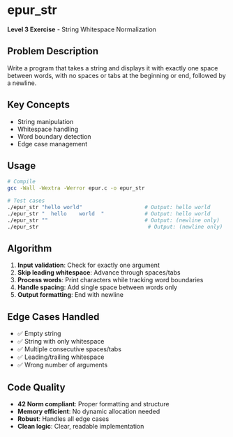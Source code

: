 # epur_str

**Level 3 Exercise** - String Whitespace Normalization

## Problem Description

Write a program that takes a string and displays it with exactly one space between words, with no spaces or tabs at the beginning or end, followed by a newline.

## Key Concepts

- String manipulation
- Whitespace handling
- Word boundary detection
- Edge case management

## Usage

```bash
# Compile
gcc -Wall -Wextra -Werror epur.c -o epur_str

# Test cases
./epur_str "hello world"                    # Output: hello world
./epur_str "  hello    world  "             # Output: hello world
./epur_str ""                               # Output: (newline only)
./epur_str                                   # Output: (newline only)
```

## Algorithm

1. **Input validation**: Check for exactly one argument
2. **Skip leading whitespace**: Advance through spaces/tabs
3. **Process words**: Print characters while tracking word boundaries
4. **Handle spacing**: Add single space between words only
5. **Output formatting**: End with newline

## Edge Cases Handled

- ✅ Empty string
- ✅ String with only whitespace
- ✅ Multiple consecutive spaces/tabs
- ✅ Leading/trailing whitespace
- ✅ Wrong number of arguments

## Code Quality

- **42 Norm compliant**: Proper formatting and structure
- **Memory efficient**: No dynamic allocation needed
- **Robust**: Handles all edge cases
- **Clean logic**: Clear, readable implementation

